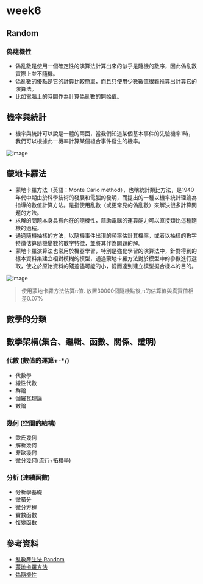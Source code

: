 # week6
## Random 
### 偽隨機性
* 偽亂數是使用一個確定性的演算法計算出來的似乎是隨機的數序，因此偽亂數實際上並不隨機。
* 偽亂數的優點是它的計算比較簡單，而且只使用少數數值很難推算出計算它的演算法。
* 比如電腦上的時間作為計算偽亂數的開始值。
## 機率與統計
* 機率與統計可以說是一體的兩面，當我們知道某個基本事件的先驗機率1時，我們可以根據此一機率計算某個組合事件發生的機率。

![image](https://user-images.githubusercontent.com/62127656/138017586-73ae67eb-a619-4d52-a15e-87202f2299bd.png)

## 蒙地卡羅法
* 蒙地卡羅方法（英語：Monte Carlo method），也稱統計類比方法，是1940年代中期由於科學技術的發展和電腦的發明，而提出的一種以機率統計理論為指導的數值計算方法。是指使用亂數（或更常見的偽亂數）來解決很多計算問題的方法。
* 求解的問題本身具有內在的隨機性，藉助電腦的運算能力可以直接類比這種隨機的過程。
* 通過隨機抽樣的方法，以隨機事件出現的頻率估計其機率，或者以抽樣的數字特徵估算隨機變數的數字特徵，並將其作為問題的解。
* 蒙地卡羅演算法也常用於機器學習，特別是強化學習的演算法中，針對得到的樣本資料集建立相對模糊的模型，通過蒙地卡羅方法對於模型中的參數進行選取，使之於原始資料的殘差儘可能的小，從而達到建立模型擬合樣本的目的。

![image](https://user-images.githubusercontent.com/62127656/138016552-910f313d-1f15-4eba-881e-b15d7bb513a3.png)
>使用蒙地卡羅方法估算π值. 放置30000個隨機點後,π的估算值與真實值相差0.07%
## 數學的分類
## 數學架構(集合、邏輯、函數、關係、證明)
### 代數 (數值的運算+-*/)
* 代數學
* 線性代數
* 群論
* 伽羅瓦理論
* 數論
### 幾何 (空間的結構)
* 歐氏幾何
* 解析幾何
* 非歐幾何
* 微分幾何(流行+拓樸學)
### 分析 (連續函數)
* 分析學基礎
* 微積分
* 微分方程
* 實數函數
* 復變函數
## 參考資料
* [亂數產生法 Random](https://programmermedia.org/root/%E9%99%B3%E9%8D%BE%E8%AA%A0/%E8%AA%B2%E7%A8%8B/%E8%BB%9F%E9%AB%94%E5%B7%A5%E7%A8%8B%E8%88%87%E6%BC%94%E7%AE%97%E6%B3%95/alg/_doc/02-random.md?fbclid=IwAR0eCksou7arDlVjxXHCRvWTHIF-_CoT931dsxDqfg5YyM_XEEMJIbykRXc)
* [蒙地卡羅方法](https://zh.wikipedia.org/wiki/%E8%92%99%E5%9C%B0%E5%8D%A1%E7%BE%85%E6%96%B9%E6%B3%95)
* [偽隨機性](https://zh.wikipedia.org/wiki/%E4%BC%AA%E9%9A%8F%E6%9C%BA%E6%80%A7)
